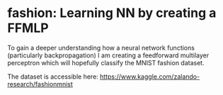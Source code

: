 # fashion: Learning NN by creating a FFMLP

To gain a deeper understanding how a neural network functions (particularly backpropagation) I am creating a feedforward multilayer perceptron which will hopefully classify the MNIST fashion dataset.

The dataset is accessible here:
https://www.kaggle.com/zalando-research/fashionmnist
